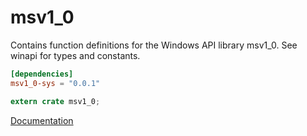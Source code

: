 # msv1_0 #
Contains function definitions for the Windows API library msv1_0. See winapi for types and constants.

```toml
[dependencies]
msv1_0-sys = "0.0.1"
```

```rust
extern crate msv1_0;
```

[Documentation](https://retep998.github.io/doc/winapi/msv1_0/)
